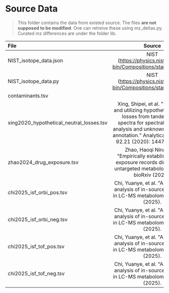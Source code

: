 # Source Data
> This folder contains the data from existed source. The files **are not supposed to be modified**. One can retreive these using mz_deltas.py. Curated mz differences are under the folder lib. 

| File    | Source | Note |
| :------ | :----: | :--- |
| NIST_isotope_data.json        |   NIST (https://physics.nist.gov/cgi-bin/Compositions/stand_alone.pl)   | Atomic Weights and Isotopic Compositions for All Elements from NIST |
| NIST_isotope_data.py           |   NIST (https://physics.nist.gov/cgi-bin/Compositions/stand_alone.pl)   | Atomic Weights and Isotopic Compositions for All Elements from NIST |
| contaminants.tsv  |     |  |
| xing2020_hypothetical_neutral_losses.tsv |  Xing, Shipei, et al. "Retrieving and utilizing hypothetical neutral losses from tandem mass spectra for spectral similarity analysis and unknown metabolite annotation." Analytical Chemistry 92.21 (2020): 14476-14483.   | https://pubs.acs.org/doi/full/10.1021/acs.analchem.0c02521 |
| zhao2024_drug_exposure.tsv |  Zhao, Haoqi Nina, et al. "Empirically establishing drug exposure records directly from untargeted metabolomics data." bioRxiv (2024).   | https://www.biorxiv.org/content/10.1101/2024.10.07.617109v2 |
| chi2025_isf_orbi_pos.tsv |  Chi, Yuanye, et al. "A systematic analysis of in-source fragments in LC-MS metabolomics" bioRxiv (2025).   | Orbitrap positive |
| chi2025_isf_orbi_neg.tsv |   Chi, Yuanye, et al. "A systematic analysis of in-source fragments in LC-MS metabolomics" bioRxiv (2025).  | Orbitrap negative |
| chi2025_isf_tof_pos.tsv |  Chi, Yuanye, et al. "A systematic analysis of in-source fragments in LC-MS metabolomics" bioRxiv (2025).   | TOF positive |
| chi2025_isf_tof_neg.tsv |  Chi, Yuanye, et al. "A systematic analysis of in-source fragments in LC-MS metabolomics" bioRxiv (2025).   | TOF negative |